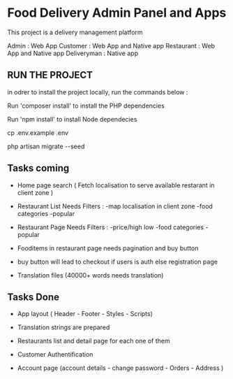 # Food Delivery Admin Panel and Apps 

This project is a delivery management platform

Admin : Web App
Customer : Web App and Native app
Restaurant : Web App and Native app
Deliveryman : Native app


## RUN THE PROJECT

in odrer to install the project locally, run the commands below :

Run 'composer install' to install the PHP dependencies

Run 'npm install' to install Node dependecies

cp .env.example .env

php artisan migrate --seed

## Tasks coming 

- Home page search ( Fetch localisation to serve available restarant in client zone )

- Restaurant List Needs Filters : -map localisation in client zone
                                  -food categories
                                  -popular

- Restaurant Page Needs Filters : -price/high low
                                  -food categories
                                  -popular

- Fooditems in restaurant page needs pagination and buy button

- buy button will lead to checkout if users is auth else registration page

- Translation files (40000+ words needs translation)
 
## Tasks Done 

- App layout ( Header - Footer - Styles - Scripts)

- Translation strings are prepared

- Restaurants list and detail page for each one of them 

- Customer Authentification 

- Account page (account details - change password - Orders - Address )

